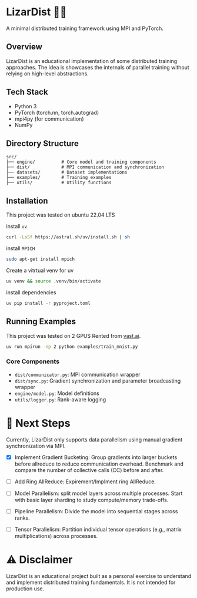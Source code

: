 # LizarDist 🦎📡

A minimal distributed training framework using MPI and PyTorch.

## Overview

LizarDist is an educational implementation of some distributed training approaches. The idea is showcases the internals of parallel training without relying on high-level abstractions.

## Tech Stack

- Python 3
- PyTorch (torch.nn, torch.autograd)
- mpi4py (for communication)
- NumPy

## Directory Structure

```
src/
├── engine/          # Core model and training components
├── dist/            # MPI communication and synchronization
├── datasets/        # Dataset implementations
├── examples/        # Training examples
├── utils/           # Utility functions
```

## Installation

This project was tested on ubuntu 22.04 LTS

install `uv`

```bash
curl -LsSf https://astral.sh/uv/install.sh | sh
```

install `MPICH`

```bash
sudo apt-get install mpich
```

Create a vitrtual venv for uv

```bash
uv venv && source .venv/bin/activate
```

install dependencies

```bash
uv pip install -r pyproject.toml
```

## Running Examples

This project was tested on 2 GPUS Rented from [vast.ai](https://vast.ai/).

```bash
uv run mpirun -np 2 python examples/train_mnist.py
```

### Core Components

- `dist/communicator.py`: MPI communication wrapper
- `dist/sync.py`: Gradient synchronization and parameter broadcasting wrapper
- `engine/model.py`: Model definitions
- `utils/logger.py`: Rank-aware logging

# 🚀 Next Steps

Currently, LizarDist only supports data parallelism using manual gradient synchronization via MPI.

- [x] Implement Gradient Bucketing: Group gradients into larger buckets before allreduce to reduce communication overhead. Benchmark and compare the number of collective calls (CC) before and after.

- [ ] Add Ring AllReduce: Expirement/Implment ring AllReduce.

- [ ] Model Parallelism: split model layers across multiple processes. Start with basic layer sharding to study compute/memory trade-offs.

- [ ] Pipeline Parallelism: Divide the model into sequential stages across ranks.

- [ ] Tensor Parallelism: Partition individual tensor operations (e.g., matrix multiplications) across processes.

# ⚠️ Disclaimer

LizarDist is an educational project built as a personal exercise to understand and implement distributed training fundamentals. It is not intended for production use.
